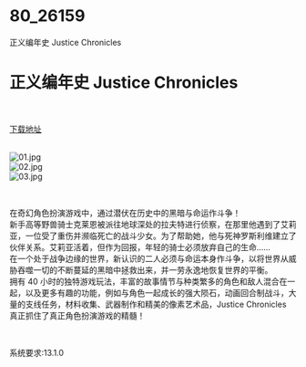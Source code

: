 # 80_26159
正义编年史 Justice Chronicles
# 正义编年史 Justice Chronicles
 <br/></br>
[下载地址](https://www.switch520.cc/article/26159 "下载地址")
<br/></br>

<p><img title="01.jpg" src="https://www.switch520.cc/muke_img/2022_01_06_3bf77433b07ff.jpg" alt="01.jpg"><br>
<img title="02.jpg" src="https://www.switch520.cc/muke_img/2022_01_06_051253f37195b.jpg" alt="02.jpg"><br>
<img title="03.jpg" src="https://www.switch520.cc/muke_img/2022_01_06_0cdee93a03f8d.jpg" alt="03.jpg"></p>
<p>&nbsp;</p>
<p>在奇幻角色扮演游戏中，通过潜伏在历史中的黑暗与命运作斗争！<br>
新手高等野兽骑士克莱恩被派往地球深处的拉夫特进行侦察，在那里他遇到了艾莉亚，一位受了重伤并濒临死亡的战斗少女。为了帮助她，他与死神罗斯利维建立了伙伴关系。艾莉亚活着，但作为回报，年轻的骑士必须放弃自己的生命……<br>
在一个处于战争边缘的世界，新认识的二人必须与命运本身作斗争，以将世界从威胁吞噬一切的不断蔓延的黑暗中拯救出来，并一劳永逸地恢复世界的平衡。<br>
拥有 40 小时的独特游戏玩法，丰富的故事情节与种类繁多的角色和敌人混合在一起，以及更多有趣的功能，例如与角色一起成长的强大陨石，动画回合制战斗，大量的支线任务，材料收集、武器制作和精美的像素艺术品，Justice Chronicles 真正抓住了真正角色扮演游戏的精髓！</p>
<p>&nbsp;</p>
<p>系统要求:13.1.0</p>



